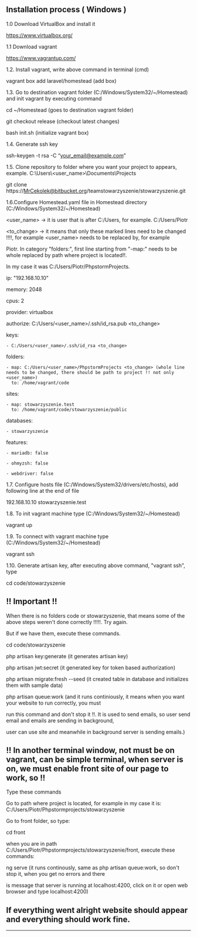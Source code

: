 ## Installation process ( Windows )

1.0 Download VirtualBox and install it

https://www.virtualbox.org/

1.1 Download vagrant

https://www.vagrantup.com/

1.2. Install vagrant, write above command in terminal (cmd)

vagrant box add laravel/homestead (add box)

1.3. Go to destination vagrant folder (C:/Windows/System32/~/Homestead) and init vagrant by executing command

cd ~/Homestead (goes to destination vagrant folder)

git checkout release (checkout latest changes)

bash init.sh (initialize vagrant box)

1.4. Generate ssh key

ssh-keygen -t rsa -C “your_email@example.com”

1.5. Clone repository to folder where you want your project to appears, example. C:\Users\\<user_name>\Documents\Projects

git clone https://MrCekolek@bitbucket.org/teamstowarzyszenie/stowarzyszenie.git

1.6.Configure Homestead.yaml file in Homestead directory (C:/Windows/System32/~/Homestead)

<user_name> -> it is user that is after C:/Users, for example. C:/Users/Piotr

<to_change> -> it means that only these marked lines need to be changed !!!!, for example <user_name> needs to be replaced by, for example

Piotr. In category "folders:", first line starting from "-map:" needs to be whole replaced by path where project is located!!.

In my case it was C:/Users/Piotr/PhpstormProjects.

ip: "192.168.10.10"

memory: 2048

cpus: 2

provider: virtualbox

authorize: C:/Users/<user_name>/.ssh/id_rsa.pub <to_change>

keys:

    - C:/Users/<user_name>/.ssh/id_rsa <to_change>

folders:

    - map: C:/Users/<user_name>/PhpstormProjects <to_change> (whole line needs to be changed, there should be path to project !! not only <user_name>)
      to: /home/vagrant/code

sites:

    - map: stowarzyszenie.test
      to: /home/vagrant/code/stowarzyszenie/public

databases:

    - stowarzyszenie

features:

    - mariadb: false
	
    - ohmyzsh: false
	
    - webdriver: false
	

1.7. Configure hosts file (C:/Windows/System32/drivers/etc/hosts), add following line at the end of file

192.168.10.10 stowarzyszenie.test

1.8. To init vagrant machine type (C:/Windows/System32/~/Homestead)

vagrant up

1.9. To connect with vagrant machine type (C:/Windows/System32/~/Homestead)

vagrant ssh

1.10. Generate artisan key, after executing above command, "vagrant ssh", type

cd code/stowarzyszenie

!! Important !!
---
When there is no folders code or stowarzyszenie, that means some of the above steps weren't done correctly !!!!!. Try again.

But if we have them, execute these commands.

cd code/stowarzyszenie

php artisan key:generate (it generates artisan key)

php artisan jwt:secret (it generated key for token based authorization)

php artisan migrate:fresh --seed (it created table in database and initializes them with sample data)

php artisan queue:work (and it runs continiously, it means when you want your website to run correctly, you must

run this command and don't stop it !!. It is used to send emails, so user send email and emails are sending in background,

user can use site and meanwhile in background server is sending emails.)

!! In another terminal window, not must be on vagrant, can be simple terminal, when server is on, we must enable front site of our page to work, so !!
---

Type these commands

Go to path where project is located, for example in my case it is: C:/Users/Piotr/Phpstormprojects/stowarzyszenie

Go to front folder, so type:

cd front

when you are in path C:/Users/Piotr/Phpstormprojects/stowarzyszenie/front, execute these commands:

ng serve (it runs continously, same as php artisan queue:work, so don't stop it, when you get no errors and there

is message that server is running at localhost:4200, click on it or open web browser and type localhost:4200)

If everything went alright website should appear and everything should work fine.
---


---
